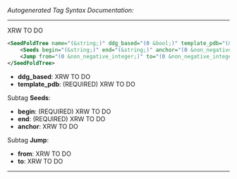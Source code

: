 _Autogenerated Tag Syntax Documentation:_

---
XRW TO DO

```xml
<SeedFoldTree name="(&string;)" ddg_based="(0 &bool;)" template_pdb="(&string;)" >
    <Seeds begin="(&string;)" end="(&string;)" anchor="(0 &non_negative_integer;)" />
    <Jump from="(0 &non_negative_integer;)" to="(0 &non_negative_integer;)" />
</SeedFoldTree>
```

-   **ddg_based**: XRW TO DO
-   **template_pdb**: (REQUIRED) XRW TO DO


Subtag **Seeds**:   

-   **begin**: (REQUIRED) XRW TO DO
-   **end**: (REQUIRED) XRW TO DO
-   **anchor**: XRW TO DO

Subtag **Jump**:   

-   **from**: XRW TO DO
-   **to**: XRW TO DO

---
